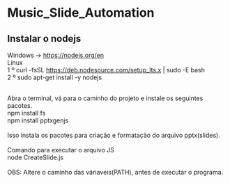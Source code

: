 # Music_Slide_Automation

## Instalar o nodejs 
Windows -> https://nodejs.org/en<br>
Linux <br>
1 º curl -fsSL https://deb.nodesource.com/setup_lts.x | sudo -E bash<br>
2 º sudo apt-get install -y nodejs<br><br>

Abra o terminal, vá para o caminho do projeto e instale os seguintes pacotes.<br>
npm install fs
<br>
npm install pptxgenjs
<br><br>
Isso instala os pacotes para criação e formatação do arquivo pptx(slides).
<br><br>
Comando para executar o arquivo JS<br>
node CreateSlide.js
<br><br>
OBS: Altere o caminho das váriaveis(PATH), antes de executar o programa.
